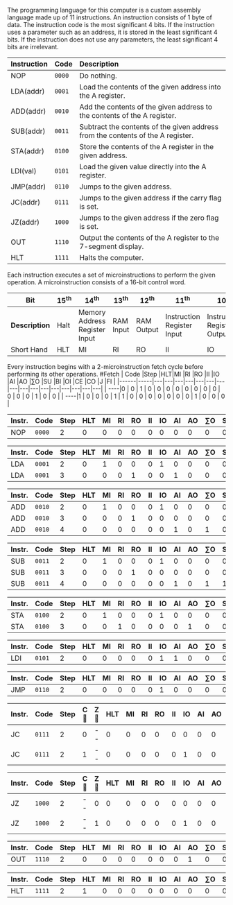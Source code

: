 The programming language for this computer is a custom assembly language made up of 11 instructions. An instruction consists of 1 byte of data. The instruction code is the most significant 4 bits. If the instruction uses a parameter such as an address, it is stored in the least significant 4 bits.
If the instruction does not use any parameters, the least significant 4 bits are irrelevant.

| **Instruction** | **Code** | **Description**                                                                                                         |
| :-------------- | :------- | :---------------------------------------------------------------------------------------------------------------------- |
| NOP             | `0000`   |  Do nothing.                                                                                                            |
| LDA(addr)       | `0001`   |  Load the contents of the given address into the A register.                                                            |
| ADD(addr)       | `0010`   |  Add the contents of the given address to the contents of the A register.                                               |
| SUB(addr)       | `0011`   |  Subtract the contents of the given address from the contents of the A register.                                        |
| STA(addr)       | `0100`   |  Store the contents of the A register in the given address.                                                             |
| LDI(val)        | `0101`   |  Load the given value directly into the A register.                                                                     |
| JMP(addr)       | `0110`   |  Jumps to the given address.                                                                                            |
| JC(addr)        | `0111`   |  Jumps to the given address if the carry flag is set.                                                                   |
| JZ(addr)        | `1000`   |  Jumps to the given address if the zero flag is set.                                                                    |
| OUT             | `1110`   |  Output the contents of the A register to the 7-segment display.                                                        |
| HLT             | `1111`   |  Halts the computer.                                                                                                    |

Each instruction executes a set of microinstructions to perform the given operation. A microinstruction consists of a 16-bit control word.

|**Bit**| 15<sup>th</sup> | 14<sup>th</sup> | 13<sup>th</sup> | 12<sup>th</sup> | 11<sup>th</sup> | 10<sup>th</sup> | 9<sup>th</sup> | 8<sup>th</sup> | 7<sup>th</sup> | 6<sup>th</sup> | 5<sup>th</sup> | 4<sup>th</sup> | 3<sup>rd</sup> | 2<sup>nd</sup> | 1<sup>st</sup> | 0<sup>th</sup> |
|---|--- | ---| ---| ---| ---| ---|---|---|---|---|---|---|---|---|---|---|
|**Description**|Halt|Memory Address Register Input|RAM Input|RAM Output|Instruction Register Input| Instruction Register Output|A Register Input|A Register Output|ALU Output|Subtract|B Register Input|Output Register Input|Counter Enable|Counter Output|Jump|Flag Input|
|Short Hand|HLT|MI|RI|RO|II|IO|AI|AO|∑O|SU|BI|OI|CE|CO|J|FI|

Every instruction begins with a 2-microinstruction fetch cycle before performing its other operations.
#Fetch
| Code |Step |HLT|MI |RI |RO |II |IO |AI |AO |∑O |SU |BI |OI |CE |CO |J  |FI |
|------|-----|---|---|---|---|---|---|---|---|---|---|---|---|---|---|---|---|
|  ----|0    | 0 | 1 | 0 | 0 | 0 | 0 | 0 | 0 | 0 | 0 | 0 | 0 | 0 | 1 | 0 | 0 |
|  ----|1    | 0 | 0 | 0 | 1 | 1 | 0 | 0 | 0 | 0 | 0 | 0 | 0 | 1 | 0 | 0 | 0 |

|   Instr.  | Code |Step |HLT|MI |RI |RO |II |IO |AI |AO |∑O |SU |BI |OI |CE |CO |J  |FI |
|-----------|------|-----|---|---|---|---|---|---|---|---|---|---|---|---|---|---|---|---|
|NOP        |`0000`|2    | 0 | 0 | 0 | 0 | 0 | 0 | 0 | 0 | 0 | 0 | 0 | 0 | 0 | 0 | 0 | 0 |

|   Instr.  | Code |Step |HLT|MI |RI |RO |II |IO |AI |AO |∑O |SU |BI |OI |CE |CO |J  |FI |
|-----------|------|-----|---|---|---|---|---|---|---|---|---|---|---|---|---|---|---|---|
|LDA        |`0001`|2    | 0 | 1 | 0 | 0 | 0 | 1 | 0 | 0 | 0 | 0 | 0 | 0 | 0 | 0 | 0 | 0 |
|LDA        |`0001`|3    | 0 | 0 | 0 | 1 | 0 | 0 | 1 | 0 | 0 | 0 | 0 | 0 | 0 | 0 | 0 | 0 |

|   Instr.  | Code |Step |HLT|MI |RI |RO |II |IO |AI |AO |∑O |SU |BI |OI |CE |CO |J  |FI |
|-----------|------|-----|---|---|---|---|---|---|---|---|---|---|---|---|---|---|---|---|
|ADD        |`0010`|2    | 0 | 1 | 0 | 0 | 0 | 1 | 0 | 0 | 0 | 0 | 0 | 0 | 0 | 0 | 0 | 0 |
|ADD        |`0010`|3    | 0 | 0 | 0 | 1 | 0 | 0 | 0 | 0 | 0 | 0 | 1 | 0 | 0 | 0 | 0 | 0 |
|ADD        |`0010`|4    | 0 | 0 | 0 | 0 | 0 | 0 | 1 | 0 | 1 | 0 | 0 | 0 | 0 | 0 | 0 | 1 |

|   Instr.  | Code |Step |HLT|MI |RI |RO |II |IO |AI |AO |∑O |SU |BI |OI |CE |CO |J  |FI |
|-----------|------|-----|---|---|---|---|---|---|---|---|---|---|---|---|---|---|---|---|
|SUB        |`0011`|2    | 0 | 1 | 0 | 0 | 0 | 1 | 0 | 0 | 0 | 0 | 0 | 0 | 0 | 0 | 0 | 0 |
|SUB        |`0011`|3    | 0 | 0 | 0 | 1 | 0 | 0 | 0 | 0 | 0 | 0 | 1 | 0 | 0 | 0 | 0 | 0 |
|SUB        |`0011`|4    | 0 | 0 | 0 | 0 | 0 | 0 | 1 | 0 | 1 | 1 | 0 | 0 | 0 | 0 | 0 | 1 |

|   Instr.  | Code |Step |HLT|MI |RI |RO |II |IO |AI |AO |∑O |SU |BI |OI |CE |CO |J  |FI |
|-----------|------|-----|---|---|---|---|---|---|---|---|---|---|---|---|---|---|---|---|
|STA        |`0100`|2    | 0 | 1 | 0 | 0 | 0 | 1 | 0 | 0 | 0 | 0 | 0 | 0 | 0 | 0 | 0 | 0 |
|STA        |`0100`|3    | 0 | 0 | 1 | 0 | 0 | 0 | 0 | 1 | 0 | 0 | 0 | 0 | 0 | 0 | 0 | 0 |

|   Instr.  | Code |Step |HLT|MI |RI |RO |II |IO |AI |AO |∑O |SU |BI |OI |CE |CO |J  |FI |
|-----------|------|-----|---|---|---|---|---|---|---|---|---|---|---|---|---|---|---|---|
|LDI        |`0101`|2    | 0 | 0 | 0 | 0 | 0 | 1 | 1 | 0 | 0 | 0 | 0 | 0 | 0 | 0 | 0 | 0 |

|   Instr.  | Code |Step |HLT|MI |RI |RO |II |IO |AI |AO |∑O |SU |BI |OI |CE |CO |J  |FI |
|-----------|------|-----|---|---|---|---|---|---|---|---|---|---|---|---|---|---|---|---|
|JMP        |`0110`|2    | 0 | 0 | 0 | 0 | 0 | 1 | 0 | 0 | 0 | 0 | 0 | 0 | 0 | 0 | 1 | 0 |

|   Instr.  | Code |Step | C 🚩| Z 🚩 |HLT|MI |RI |RO |II |IO |AI |AO |∑O |SU |BI |OI |CE |CO |J  |FI |
|-----------|------|-----|-----|-------|---|---|---|---|---|---|---|---|---|---|---|---|---|---|---|---|
|JC         |`0111`|2|0        |--     | 0 | 0 | 0 | 0 | 0 | 0 | 0 | 0 | 0 | 0 | 0 | 0 | 0 | 0 | 0 | 0 |
|JC         |`0111`|2|1        |--     | 0 | 0 | 0 | 0 | 0 | 1 | 0 | 0 | 0 | 0 | 0 | 0 | 0 | 0 | 1 | 0 |

|   Instr.  | Code |Step | C 🚩| Z 🚩 |HLT|MI |RI |RO |II |IO |AI |AO |∑O |SU |BI |OI |CE |CO |J  |FI |
|-----------|------|-----|-----|-------|---|---|---|---|---|---|---|---|---|---|---|---|---|---|---|---|
|JZ         |`1000`|2|--       |0      | 0 | 0 | 0 | 0 | 0 | 0 | 0 | 0 | 0 | 0 | 0 | 0 | 0 | 0 | 0 | 0 |
|JZ         |`1000`|2|--       |1      | 0 | 0 | 0 | 0 | 0 | 1 | 0 | 0 | 0 | 0 | 0 | 0 | 0 | 0 | 1 | 0 |

|   Instr.  | Code |Step |HLT|MI |RI |RO |II |IO |AI |AO |∑O |SU |BI |OI |CE |CO |J  |FI |
|-----------|------|-----|---|---|---|---|---|---|---|---|---|---|---|---|---|---|---|---|
|OUT        |`1110`|2    | 0 | 0 | 0 | 0 | 0 | 0 | 0 | 1 | 0 | 0 | 0 | 1 | 0 | 0 | 0 | 0 |

|   Instr.  | Code |Step |HLT|MI |RI |RO |II |IO |AI |AO |∑O |SU |BI |OI |CE |CO |J  |FI |
|-----------|------|-----|---|---|---|---|---|---|---|---|---|---|---|---|---|---|---|---|
|HLT        |`1111`|2    | 1 | 0 | 0 | 0 | 0 | 0 | 0 | 0 | 0 | 0 | 0 | 0 | 0 | 0 | 0 | 0 |
